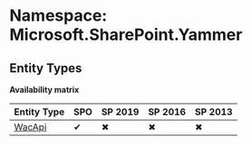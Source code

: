 # Namespace: Microsoft.SharePoint.Yammer
## Entity Types

**Availability matrix**

Entity Type | SPO | SP 2019 | SP 2016 | SP 2013
----------|-----|---------|---------|--------
[WacApi](./EntityTypes/WacApi.md) | ✔ | ✖ | ✖ | ✖
